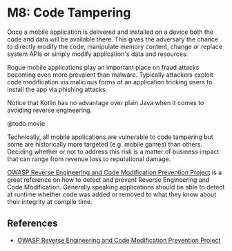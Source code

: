 M8: Code Tampering
==================

Once a mobile application is delivered and installed on a device both the code
and data will be available there. This gives the adversary the chance to
directly modify the code, manipulate memory content, change or replace system
APIs or simply modify application's data and resources.

Rogue mobile applications play an important place on fraud attacks becoming even
more prevalent than malware. Typically attackers exploit code modification via
malicious forms of an application tricking users to install the app via phishing
attacks.

Notice that Kotlin has no advantage over plain Java when it comes to avoiding
reverse engineering.

@todo movie

Technically, all mobile applications are vulnerable to code tampering but some
are historically more targeted (e.g. mobile games) than others. Deciding whether
or not to address this risk is a matter of business impact that can range from
revenue loss to reputational damage.

[OWASP Reverse Engineering and Code Modification Prevention Project][1] is a
great reference on how to detect and prevent Reverse Engineering and Code
Modification. Generally speaking applications should be able to detect at
runtime whether code was added or removed to what they know about their
integrity at compile time.

## References

* [OWASP Reverse Engineering and Code Modification Prevention Project][1]

[1]: https://www.owasp.org/index.php/OWASP_Reverse_Engineering_and_Code_Modification_Prevention_Project


